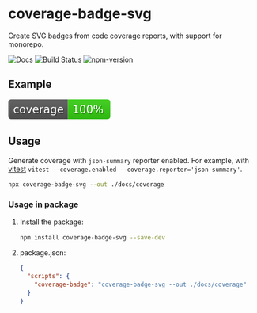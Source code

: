 # coverage-badge-svg

Create SVG badges from code coverage reports, with support for monorepo.

[![Docs](https://img.shields.io/badge/Docs-read-%23fdf9f5)](https://crimx.github.io/coverage-badge-svg/)
[![Build Status](https://github.com/crimx/coverage-badge-svg/actions/workflows/build.yml/badge.svg)](https://github.com/crimx/coverage-badge-svg/actions/workflows/build.yml)
[![npm-version](https://img.shields.io/npm/v/coverage-badge-svg.svg)](https://www.npmjs.com/package/coverage-badge-svg)

## Example

![demo](https://raw.githubusercontent.com/crimx/coverage-badge-svg/refs/heads/gh-pages/coverage-badges/coverage-badge-svg.svg)

## Usage

Generate coverage with `json-summary` reporter enabled. For example, with [vitest](https://vitest.dev/guide/reporters) `vitest --coverage.enabled --coverage.reporter='json-summary'`.

```bash
npx coverage-badge-svg --out ./docs/coverage
```

### Usage in package

1. Install the package:
   ```bash
   npm install coverage-badge-svg --save-dev
   ```
2. package.json:
   ```json
   {
     "scripts": {
       "coverage-badge": "coverage-badge-svg --out ./docs/coverage"
     }
   }
   ```

